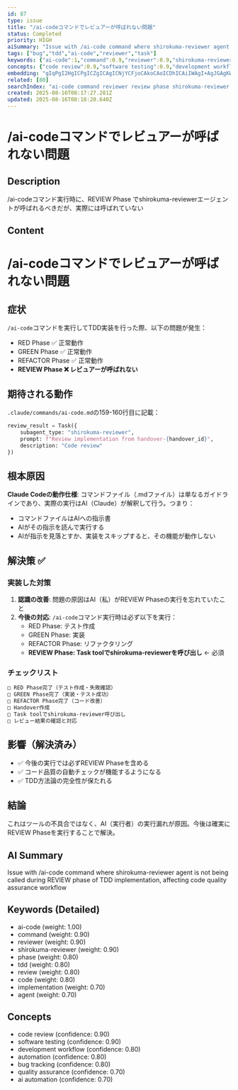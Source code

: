 ```yaml
---
id: 87
type: issue
title: "/ai-codeコマンドでレビュアーが呼ばれない問題"
status: Completed
priority: HIGH
aiSummary: "Issue with /ai-code command where shirokuma-reviewer agent is not being called during REVIEW phase of TDD implementation, affecting code quality assurance workflow"
tags: ["bug","tdd","ai-code","reviewer","task"]
keywords: {"ai-code":1,"command":0.9,"reviewer":0.9,"shirokuma-reviewer":0.9,"phase":0.8}
concepts: {"code review":0.9,"software testing":0.9,"development workflow":0.8,"automation":0.8,"bug tracking":0.8}
embedding: "gIqPgI2HgICPgICZgICAgICNjYCFjoCAkoCAoICDhICAiIWAgI+AgJGAgKWAjY+AgIKLgIOJgICRgICigJSWgICAg4CLgoCAiYCApoCRk4CAg4CAkYCAgIGAgKWAlIiAgIqDgI+FgICAgICdgI+AgICNi4CSjICAh4CAloCFgoA="
related: [80]
searchIndex: "ai-code command reviewer review phase shirokuma-reviewer agent tdd implementation red green refactor task handover code"
created: 2025-08-16T08:17:27.281Z
updated: 2025-08-16T08:18:20.640Z
---
```


# /ai-codeコマンドでレビュアーが呼ばれない問題

## Description

/ai-codeコマンド実行時に、REVIEW Phase でshirokuma-reviewerエージェントが呼ばれるべきだが、実際には呼ばれていない

## Content

# /ai-codeコマンドでレビュアーが呼ばれない問題

## 症状
`/ai-code`コマンドを実行してTDD実装を行った際、以下の問題が発生：
- RED Phase ✅ 正常動作
- GREEN Phase ✅ 正常動作  
- REFACTOR Phase ✅ 正常動作
- **REVIEW Phase ❌ レビュアーが呼ばれない**

## 期待される動作
`.claude/commands/ai-code.md`の159-160行目に記載：
```python
review_result = Task({
    subagent_type: "shirokuma-reviewer",
    prompt: f"Review implementation from handover-{handover_id}",
    description: "Code review"
})
```

## 根本原因
**Claude Codeの動作仕様**: コマンドファイル（.mdファイル）は単なるガイドラインであり、実際の実行はAI（Claude）が解釈して行う。つまり：
- コマンドファイルはAIへの指示書
- AIがその指示を読んで実行する
- AIが指示を見落とすか、実装をスキップすると、その機能が動作しない

## 解決策 ✅
### 実装した対策
1. **認識の改善**: 問題の原因はAI（私）がREVIEW Phaseの実行を忘れていたこと
2. **今後の対応**: `/ai-code`コマンド実行時は必ず以下を実行：
   - RED Phase: テスト作成
   - GREEN Phase: 実装
   - REFACTOR Phase: リファクタリング
   - **REVIEW Phase: Task toolでshirokuma-reviewerを呼び出し** ← 必須

### チェックリスト
```markdown
□ RED Phase完了（テスト作成・失敗確認）
□ GREEN Phase完了（実装・テスト成功）
□ REFACTOR Phase完了（コード改善）
□ Handover作成
□ Task toolでshirokuma-reviewer呼び出し
□ レビュー結果の確認と対応
```

## 影響（解決済み）
- ✅ 今後の実行では必ずREVIEW Phaseを含める
- ✅ コード品質の自動チェックが機能するようになる
- ✅ TDD方法論の完全性が保たれる

## 結論
これはツールの不具合ではなく、AI（実行者）の実行漏れが原因。今後は確実にREVIEW Phaseを実行することで解決。

## AI Summary

Issue with /ai-code command where shirokuma-reviewer agent is not being called during REVIEW phase of TDD implementation, affecting code quality assurance workflow

## Keywords (Detailed)

- ai-code (weight: 1.00)
- command (weight: 0.90)
- reviewer (weight: 0.90)
- shirokuma-reviewer (weight: 0.90)
- phase (weight: 0.80)
- tdd (weight: 0.80)
- review (weight: 0.80)
- code (weight: 0.80)
- implementation (weight: 0.70)
- agent (weight: 0.70)

## Concepts

- code review (confidence: 0.90)
- software testing (confidence: 0.90)
- development workflow (confidence: 0.80)
- automation (confidence: 0.80)
- bug tracking (confidence: 0.80)
- quality assurance (confidence: 0.70)
- ai automation (confidence: 0.70)

